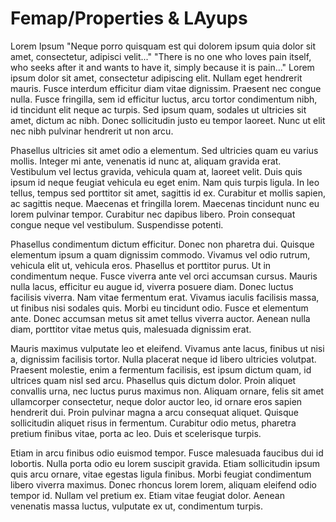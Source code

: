 # Femap/Properties & LAyups
Lorem Ipsum
"Neque porro quisquam est qui dolorem ipsum quia dolor sit amet, consectetur, adipisci velit..."
"There is no one who loves pain itself, who seeks after it and wants to have it, simply because it is pain..."
Lorem ipsum dolor sit amet, consectetur adipiscing elit. Nullam eget hendrerit mauris. Fusce interdum efficitur diam vitae dignissim. Praesent nec congue nulla. Fusce fringilla, sem id efficitur luctus, arcu tortor condimentum nibh, id tincidunt elit neque ac turpis. Sed ipsum quam, sodales ut ultricies sit amet, dictum ac nibh. Donec sollicitudin justo eu tempor laoreet. Nunc ut elit nec nibh pulvinar hendrerit ut non arcu.

Phasellus ultricies sit amet odio a elementum. Sed ultricies quam eu varius mollis. Integer mi ante, venenatis id nunc at, aliquam gravida erat. Vestibulum vel lectus gravida, vehicula quam at, laoreet velit. Duis quis ipsum id neque feugiat vehicula eu eget enim. Nam quis turpis ligula. In leo tellus, tempus sed porttitor sit amet, sagittis id ex. Curabitur et mollis sapien, ac sagittis neque. Maecenas et fringilla lorem. Maecenas tincidunt nunc eu lorem pulvinar tempor. Curabitur nec dapibus libero. Proin consequat congue neque vel vestibulum. Suspendisse potenti.

Phasellus condimentum dictum efficitur. Donec non pharetra dui. Quisque elementum ipsum a quam dignissim commodo. Vivamus vel odio rutrum, vehicula elit ut, vehicula eros. Phasellus et porttitor purus. Ut in condimentum neque. Fusce viverra ante vel orci accumsan cursus. Mauris nulla lacus, efficitur eu augue id, viverra posuere diam. Donec luctus facilisis viverra. Nam vitae fermentum erat. Vivamus iaculis facilisis massa, ut finibus nisi sodales quis. Morbi eu tincidunt odio. Fusce et elementum ante. Donec accumsan metus sit amet tellus viverra auctor. Aenean nulla diam, porttitor vitae metus quis, malesuada dignissim erat.

Mauris maximus vulputate leo et eleifend. Vivamus ante lacus, finibus ut nisi a, dignissim facilisis tortor. Nulla placerat neque id libero ultricies volutpat. Praesent molestie, enim a fermentum facilisis, est ipsum dictum quam, id ultrices quam nisl sed arcu. Phasellus quis dictum dolor. Proin aliquet convallis urna, nec luctus purus maximus non. Aliquam ornare, felis sit amet ullamcorper consectetur, neque dolor auctor leo, id ornare eros sapien hendrerit dui. Proin pulvinar magna a arcu consequat aliquet. Quisque sollicitudin aliquet risus in fermentum. Curabitur odio metus, pharetra pretium finibus vitae, porta ac leo. Duis et scelerisque turpis.

Etiam in arcu finibus odio euismod tempor. Fusce malesuada faucibus dui id lobortis. Nulla porta odio eu lorem suscipit gravida. Etiam sollicitudin ipsum quis arcu ornare, vitae egestas ligula finibus. Morbi feugiat condimentum libero viverra maximus. Donec rhoncus lorem lorem, aliquam eleifend odio tempor id. Nullam vel pretium ex. Etiam vitae feugiat dolor. Aenean venenatis massa luctus, vulputate ex ut, condimentum turpis.